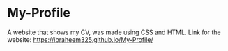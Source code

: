 # My-Profile
A website that shows my CV, was made using CSS and HTML.
Link for the website: https://ibraheem325.github.io/My-Profile/

